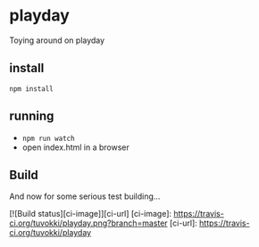 # playday
Toying around on playday

## install
`npm install`

## running
* `npm run watch`
* open index.html in a browser

## Build
And now for some serious test building...


[![Build status][ci-image]][ci-url]
[ci-image]: https://travis-ci.org/tuvokki/playday.png?branch=master
[ci-url]: https://travis-ci.org/tuvokki/playday